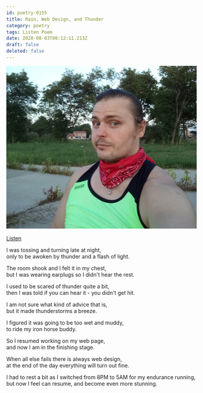 ```yaml
---
id: poetry-0155
title: Rain, Web Design, and Thunder
category: poetry
tags: Listen Poem
date: 2020-08-03T00:12:11.213Z
draft: false
deleted: false
---
```


![Illustration](image/poetry-0155-illustration.jpg)

[Listen](audio/poetry-0155.mp3)

I was tossing and turning late at night,<br>
only to be awoken by thunder and a flash of light.

The room shook and I felt it in my chest,<br>
but I was wearing earplugs so I didn't hear the rest.


I used to be scared of thunder quite a bit,<br>
then I was told if you can hear it - you didn't get hit.

I am not sure what kind of advice that is,<br>
but it made thunderstorms a breeze.


I figured it was going to be too wet and muddy,<br>
to ride my iron horse buddy.

So I resumed working on my web page,<br>
and now I am in the finishing stage.


When all else fails there is always web design,<br>
at the end of the day everything will turn out fine.

I had to rest a bit as I switched from 8PM to 5AM for my endurance running,<br>
but now I feel can resume, and become even more stunning.
